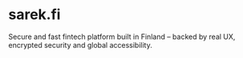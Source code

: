 # sarek.fi
Secure and fast fintech platform built in Finland – backed by real UX, encrypted security and global accessibility.
